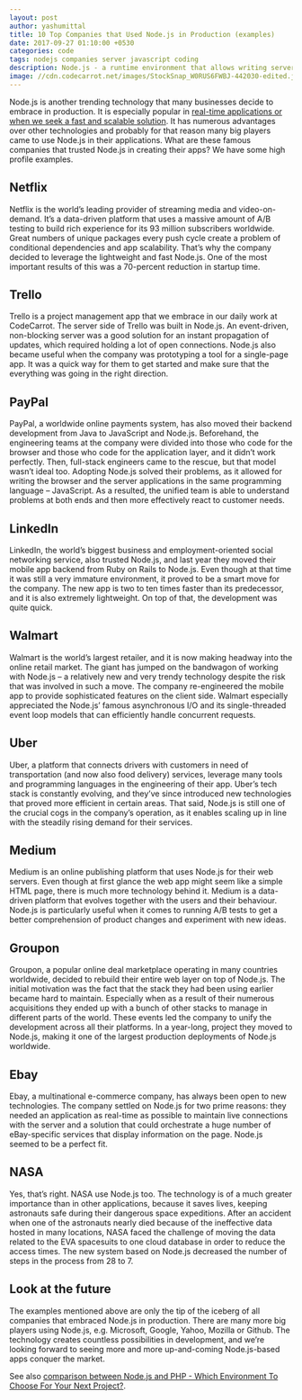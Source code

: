 ```yaml
---
layout: post
author: yashumittal
title: 10 Top Companies that Used Node.js in Production (examples)
date: 2017-09-27 01:10:00 +0530
categories: code
tags: nodejs companies server javascript coding
description: Node.js - a runtime environment that allows writing server-side apps in Javascript. Companies like Netflix, LinkedIn and NASA use Node.js in production. See examples.
image: //cdn.codecarrot.net/images/StockSnap_W0RUS6FWBJ-442030-edited.jpg
---
```


Node.js is another trending technology that many businesses decide to embrace in production. It is especially popular in [real-time applications or when we seek a fast and scalable solution](/when-how-and-why-use-nodejs-as-your-backend). It has numerous advantages over other technologies and probably for that reason many big players came to use Node.js in their applications. What are these famous companies that trusted Node.js in creating their apps? We have some high profile examples.

## Netflix

Netflix is the world’s leading provider of streaming media and video-on-demand. It’s a data-driven platform that uses a massive amount of A/B testing to build rich experience for its 93 million subscribers worldwide. Great numbers of unique packages every push cycle create a problem of conditional dependencies and app scalability. That’s why the company decided to leverage the lightweight and fast Node.js. One of the most important results of this was a 70-percent reduction in startup time.

## Trello

Trello is a project management app that we embrace in our daily work at CodeCarrot. The server side of Trello was built in Node.js. An event-driven, non-blocking server was a good solution for an instant propagation of updates, which required holding a lot of open connections. Node.js also became useful when the company was prototyping a tool for a single-page app. It was a quick way for them to get started and make sure that the everything was going in the right direction.

## PayPal

PayPal, a worldwide online payments system, has also moved their backend development from Java to JavaScript and Node.js. Beforehand, the engineering teams at the company were divided into those who code for the browser and those who code for the application layer, and it didn’t work perfectly. Then, full-stack engineers came to the rescue, but that model wasn’t ideal too. Adopting Node.js solved their problems, as it allowed for writing the browser and the server applications in the same programming language – JavaScript. As a resulted, the unified team is able to understand problems at both ends and then more effectively react to customer needs.

## LinkedIn

LinkedIn, the world’s biggest business and employment-oriented social networking service, also trusted Node.js, and last year they moved their mobile app backend from Ruby on Rails to Node.js. Even though at that time it was still a very immature environment, it proved to be a smart move for the company. The new app is two to ten times faster than its predecessor, and it is also extremely lightweight. On top of that, the development was quite quick.

## Walmart

Walmart is the world’s largest retailer, and it is now making headway into the online retail market. The giant has jumped on the bandwagon of working with Node.js – a relatively new and very trendy technology despite the risk that was involved in such a move. The company re-engineered the mobile app to provide sophisticated features on the client side. Walmart especially appreciated the Node.js’ famous asynchronous I/O and its single-threaded event loop models that can efficiently handle concurrent requests.

## Uber

Uber, a platform that connects drivers with customers in need of transportation (and now also food delivery) services, leverage many tools and programming languages in the engineering of their app. Uber’s tech stack is constantly evolving, and they’ve since introduced new technologies that proved more efficient in certain areas. That said, Node.js is still one of the crucial cogs in the company’s operation, as it enables scaling up in line with the steadily rising demand for their services.

## Medium

Medium is an online publishing platform that uses Node.js for their web servers. Even though at first glance the web app might seem like a simple HTML page, there is much more technology behind it. Medium is a data-driven platform that evolves together with the users and their behaviour. Node.js is particularly useful when it comes to running A/B tests to get a better comprehension of product changes and experiment with new ideas.

## Groupon

Groupon, a popular online deal marketplace operating in many countries worldwide, decided to rebuild their entire web layer on top of Node.js. The initial motivation was the fact that the stack they had been using earlier became hard to maintain. Especially when as a result of their numerous acquisitions they ended up with a bunch of other stacks to manage in different parts of the world. These events led the company to unify the development across all their platforms. In a year-long, project they moved to Node.js, making it one of the largest production deployments of Node.js worldwide.

## Ebay

Ebay, a multinational e-commerce company, has always been open to new technologies. The company settled on Node.js for two prime reasons: they needed an application as real-time as possible to maintain live connections with the server and a solution that could orchestrate a huge number of eBay-specific services that display information on the page. Node.js seemed to be a perfect fit.

## NASA

Yes, that’s right. NASA use Node.js too. The technology is of a much greater importance than in other applications, because it saves lives, keeping astronauts safe during their dangerous space expeditions. After an accident when one of the astronauts nearly died because of the ineffective data hosted in many locations, NASA faced the challenge of moving the data related to the EVA spacesuits to one cloud database in order to reduce the access times. The new system based on Node.js decreased the number of steps in the process from 28 to 7.

## Look at the future

The examples mentioned above are only the tip of the iceberg of all companies that embraced Node.js in production. There are many more big players using Node.js, e.g. Microsoft, Google, Yahoo, Mozilla or Github. The technology creates countless possibilities in development, and we’re looking forward to seeing more and more up-and-coming Node.js-based apps conquer the market.

See also [comparison between Node.js and PHP - Which Environment To Choose For Your Next Project?](/nodejs-vs-php-which-environment-to-choose-for-your-next-project).
